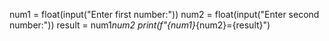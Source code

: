 num1 = float(input("Enter first number:"))
num2 = float(input("Enter second number:"))
result = num1*num2
print(f"{num1}*{num2}={result}")

